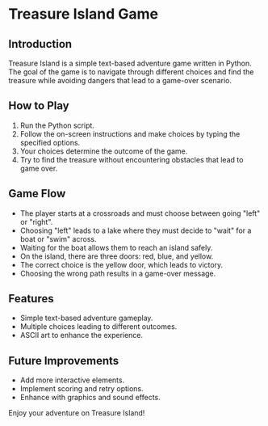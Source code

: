 # Treasure Island Game

## Introduction
Treasure Island is a simple text-based adventure game written in Python. The goal of the game is to navigate through different choices and find the treasure while avoiding dangers that lead to a game-over scenario.

## How to Play
1. Run the Python script.
2. Follow the on-screen instructions and make choices by typing the specified options.
3. Your choices determine the outcome of the game.
4. Try to find the treasure without encountering obstacles that lead to game over.

## Game Flow
- The player starts at a crossroads and must choose between going "left" or "right".
- Choosing "left" leads to a lake where they must decide to "wait" for a boat or "swim" across.
- Waiting for the boat allows them to reach an island safely.
- On the island, there are three doors: red, blue, and yellow.
- The correct choice is the yellow door, which leads to victory.
- Choosing the wrong path results in a game-over message.


## Features
- Simple text-based adventure gameplay.
- Multiple choices leading to different outcomes.
- ASCII art to enhance the experience.

## Future Improvements
- Add more interactive elements.
- Implement scoring and retry options.
- Enhance with graphics and sound effects.

Enjoy your adventure on Treasure Island!

